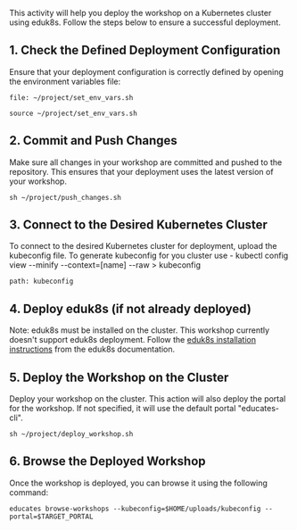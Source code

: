 This activity will help you deploy the workshop on a Kubernetes cluster using eduk8s. Follow the steps below to ensure a successful deployment.

## 1. Check the Defined Deployment Configuration

Ensure that your deployment configuration is correctly defined by opening the environment variables file:

```editor:open-file
file: ~/project/set_env_vars.sh
```

```execute-all
source ~/project/set_env_vars.sh
```

## 2. Commit and Push Changes

Make sure all changes in your workshop are committed and pushed to the repository. This ensures that your deployment uses the latest version of your workshop.

```execute-1
sh ~/project/push_changes.sh
```

## 3. Connect to the Desired Kubernetes Cluster

To connect to the desired Kubernetes cluster for deployment, upload the kubeconfig file. To generate kubeconfig for you cluster use -
kubectl config view --minify --context=[name] --raw > kubeconfig 

```files:upload-file
path: kubeconfig
```

## 4. Deploy eduk8s (if not already deployed)
Note: eduk8s must be installed on the cluster. This workshop currently doesn't support eduk8s deployment. Follow the [eduk8s installation instructions](https://docs.educates.dev/installation-guides/installation-instructions/) from the eduk8s documentation.


## 5. Deploy the Workshop on the Cluster
Deploy your workshop on the cluster. This action will also deploy the portal for the workshop.  If not specified, it will use the default portal "educates-cli".

```execute-1
sh ~/project/deploy_workshop.sh
```

## 6. Browse the Deployed Workshop
Once the workshop is deployed, you can browse it using the following command:

```execute-1
educates browse-workshops --kubeconfig=$HOME/uploads/kubeconfig --portal=$TARGET_PORTAL
```

